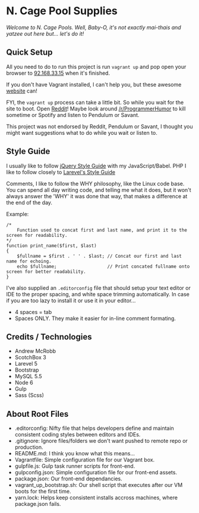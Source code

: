 # N. Cage Pool Supplies

*Welcome to N. Cage Pools. Well, Baby-O, it's not exactly mai-thais
and yatzee out here but... let's do it!*

## Quick Setup

All you need to do to run this project is run `vagrant up` and pop open your browser to [92.168.33.15](http://192.168.33.15) when it's finished.

If you don't have Vagrant installed, I can't help you, but these awesome [website](https://www.vagrantup.com/) can!

FYI, the `vagrant up` process can take a little bit. So while you wait for the site to boot.
Open [Reddit](https://www.reddit.com/)! Maybe look around [/r/ProgrammerHumor](https://www.reddit.com/r/ProgrammerHumor/) to kill sometime or Spotify and listen to Pendulum or Savant.

This project was not endorsed by Reddit, Pendulum or Savant, I thought you might want suggestions what to do while you wait or listen to.

## Style Guide

I usually like to follow [jQuery Style Guide](https://contribute.jquery.org/style-guide/js/) with my JavaScript/Babel.
PHP I like to follow closely to [Larevel's Style Guide](https://laravel.com/docs/5.4/contributions#coding-style)

Comments, I like to follow the WHY philosophy, like the Linux code base. You can spend all day writing code, and telling me what it does,
but it won't always answer the 'WHY' it was done that way, that makes a difference at the end of the day.

Example:
```
/*
    Function used to concat first and last name, and print it to the screen for readability.
*/
function print_name($first, $last)
{
    $fullname = $first . ' ' . $last; // Concat our first and last name for echoing.
    echo $fullname;                   // Print concated fullname onto screen for better readability.
}

```

I've also supplied an `.editorconfig` file that should setup your text editor or IDE to the proper spacing,
and white space trimming automatically. In case if you are too lazy to install it or use it in your editor...

- 4 spaces = tab
- Spaces ONLY. They make it easier for in-line comment formating.

## Credits / Technologies

- Andrew McRobb
- ScotchBox 3
- Larevel 5
- Bootstrap
- MySQL 5.5
- Node 6
- Gulp
- Sass (Scss)

## About Root Files
- .editorconfig: Nifty file that helps developers define and maintain consistent coding styles between editors and IDEs.
- .gitignore: Ignore files/folders we don't want pushed to remote repo or production.
- README.md: I think you know what this means...
- Vagrantfile: Simple configuration file for our Vagrant box.
- gulpfile.js: Gulp task runner scripts for front-end.
- gulpconfig.json: Simple configuration file for our front-end assets.
- package.json: Our front-end dependancies.
- vagrant_up_bootstrap.sh: Our shell script that executes after our VM boots for the first time.
- yarn.lock: Helps keep consistent installs accross machines, where package.json fails.
